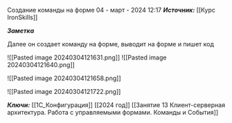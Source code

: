 
Создание команды на форме
 04 - март - 2024  12:17 
***Источник:***  [[Курс IronSkills]] 

***Заметка*** 

Далее он создает команду на форме, выводит на форме и пишет код

![[Pasted image 20240304121631.png]]
![[Pasted image 20240304121640.png]]

![[Pasted image 20240304121658.png]]

![[Pasted image 20240304121722.png]]

***Ключи:*** [[1С_Конфигурация]] [[2024 год]]  [[Занятие 13 Клиент-серверная архитектура. Работа с управляемыми формами. Команды и События]]